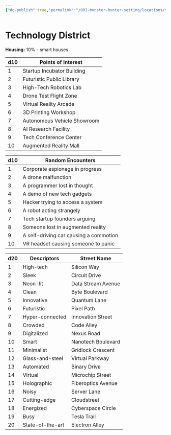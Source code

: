 ```yaml
---
{"dg-publish":true,"permalink":"/001-monster-hunter-setting/locations/technology/"}
---
```


# Technology District

**Housing:** 10% - smart houses

| d10 | Points of Interest          |
| --- | --------------------------- |
| 1   | Startup Incubator Building  |
| 2   | Futuristic Public Library   |
| 3   | High-Tech Robotics Lab      |
| 4   | Drone Test Flight Zone      |
| 5   | Virtual Reality Arcade      |
| 6   | 3D Printing Workshop        |
| 7   | Autonomous Vehicle Showroom |
| 8   | AI Research Facility        |
| 9   | Tech Conference Center      |
| 10  | Augmented Reality Mall      |

|d10|Random Encounters|
|---|---|
|1|Corporate espionage in progress|
|2|A drone malfunction|
|3|A programmer lost in thought|
|4|A demo of new tech gadgets|
|5|Hacker trying to access a system|
|6|A robot acting strangely|
|7|Tech startup founders arguing|
|8|Someone lost in augmented reality|
|9|A self-driving car causing a commotion|
|10|VR headset causing someone to panic|

| d20 | Descriptors      | Street Name        |
| --- | ---------------- | ------------------ |
| 1   | High-tech        | Silicon Way        |
| 2   | Sleek            | Circuit Drive      |
| 3   | Neon-lit         | Data Stream Avenue |
| 4   | Clean            | Byte Boulevard     |
| 5   | Innovative       | Quantum Lane       |
| 6   | Futuristic       | Pixel Path         |
| 7   | Hyper-connected  | Innovation Street  |
| 8   | Crowded          | Code Alley         |
| 9   | Digitalized      | Nexus Road         |
| 10  | Smart            | Nanotech Boulevard |
| 11  | Minimalist       | Gridlock Crescent  |
| 12  | Glass-and-steel  | Virtual Parkway    |
| 13  | Automated        | Binary Drive       |
| 14  | Virtual          | Microchip Street   |
| 15  | Holographic      | Fiberoptics Avenue |
| 16  | Noisy            | Server Lane        |
| 17  | Cutting-edge     | Cloudstreet        |
| 18  | Energized        | Cyberspace Circle  |
| 19  | Busy             | Tesla Trail        |
| 20  | State-of-the-art | Electron Alley     |

